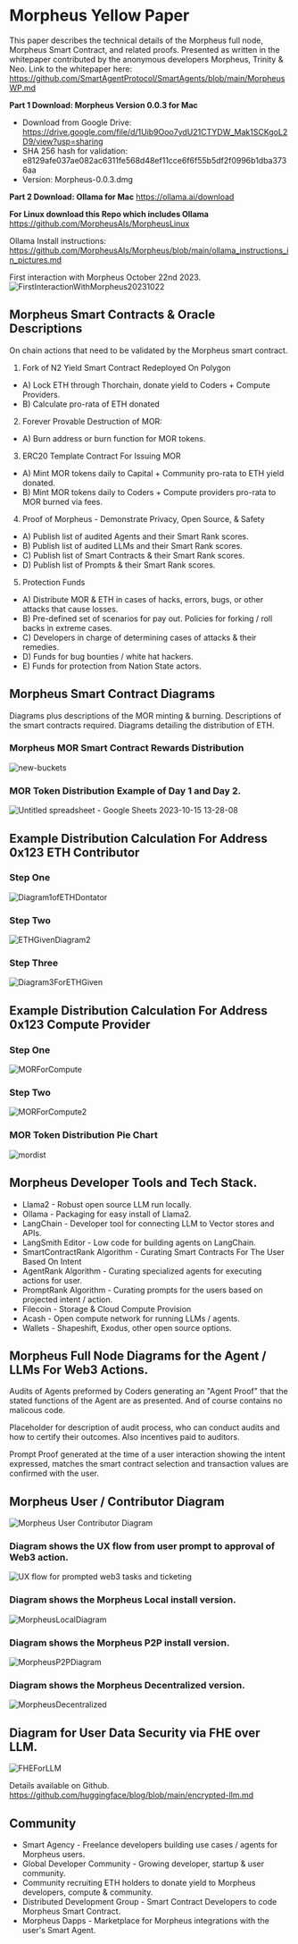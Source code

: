 # Morpheus Yellow Paper

This paper describes the technical details of the Morpheus full node, Morpheus Smart Contract, and related proofs.
Presented as written in the whitepaper contributed by the anonymous developers Morpheus, Trinity & Neo. Link to the whitepaper here: https://github.com/SmartAgentProtocol/SmartAgents/blob/main/MorpheusWP.md

**Part 1 Download: Morpheus Version 0.0.3 for Mac**
- Download from Google Drive: https://drive.google.com/file/d/1Uib9Ooo7ydU21CTYDW_Mak1SCKgoL2D9/view?usp=sharing
- SHA 256 hash for validation: e8129afe037ae082ac6311fe568d48ef11cce6f6f55b5df2f0996b1dba3736aa
- Version: Morpheus-0.0.3.dmg

**Part 2 Download: Ollama for Mac**
https://ollama.ai/download

**For Linux download this Repo which includes Ollama**
https://github.com/MorpheusAIs/MorpheusLinux

Ollama Install instructions: https://github.com/MorpheusAIs/Morpheus/blob/main/ollama_instructions_in_pictures.md 

First interaction with Morpheus October 22nd 2023.
![FirstInteractionWithMorpheus20231022](https://github.com/MorpheusAIs/Morpheus/assets/1563345/35509f3a-4346-4f58-bb60-f7881fd10f7e)

## Morpheus Smart Contracts & Oracle Descriptions
On chain actions that need to be validated by the Morpheus smart contract.

1. Fork of N2 Yield Smart Contract Redeployed On Polygon
- A) Lock ETH through Thorchain, donate yield to Coders + Compute Providers.
- B) Calculate pro-rata of ETH donated 

2. Forever Provable Destruction of MOR:
- A) Burn address or burn function for MOR tokens.

3. ERC20 Template Contract For Issuing MOR
- A) Mint MOR tokens daily to Capital + Community pro-rata to ETH yield donated.
- B) Mint MOR tokens daily to Coders + Compute providers pro-rata to MOR burned via fees.

4. Proof of Morpheus - Demonstrate Privacy, Open Source, & Safety
- A) Publish list of audited Agents and their Smart Rank scores.
- B) Publish list of audited LLMs and their Smart Rank scores.
- C) Publish list of Smart Contracts & their Smart Rank scores.
- D) Publish list of Prompts & their Smart Rank scores.

5. Protection Funds
- A) Distribute MOR & ETH in cases of hacks, errors, bugs, or other attacks that cause losses. 
- B) Pre-defined set of scenarios for pay out. Policies for forking / roll backs in extreme cases.
- C) Developers in charge of determining cases of attacks & their remedies. 
- D) Funds for bug bounties / white hat hackers.
- E) Funds for protection from Nation State actors.

## Morpheus Smart Contract Diagrams

Diagrams plus descriptions of the MOR minting & burning.
Descriptions of the smart contracts required.
Diagrams detailing the distribution of ETH. 

### Morpheus MOR Smart Contract Rewards Distribution
![new-buckets](https://github.com/SmartAgentProtocol/SmartAgents/assets/76454555/cd57bae7-2a56-4a55-bf3e-1f810f3fba9c)

### MOR Token Distribution Example of Day 1 and Day 2.
![Untitled spreadsheet - Google Sheets 2023-10-15 13-28-08](https://github.com/MorpheusAIs/Morpheus/assets/76454555/6ff7869d-bbd6-46b5-8673-6a59b75906e1)


## Example Distribution Calculation For Address 0x123 ETH Contributor

### Step One
![Diagram1ofETHDontator](https://github.com/SmartAgentProtocol/SmartAgents/assets/1563345/fead528c-d628-449e-a3a3-2f53904f4a3d)

### Step Two
![ETHGivenDiagram2](https://github.com/SmartAgentProtocol/SmartAgents/assets/1563345/a69d384c-ee18-4985-b2a6-83fc7e05be24)

### Step Three
![Diagram3ForETHGiven](https://github.com/SmartAgentProtocol/SmartAgents/assets/1563345/6174fa74-f2ca-446c-89d4-3df12dd23c33)

## Example Distribution Calculation For Address 0x123 Compute Provider

### Step One
![MORForCompute](https://github.com/SmartAgentProtocol/SmartAgents/assets/1563345/bef69c69-0420-441f-97f0-7e8195844f57)

### Step Two
![MORForCompute2](https://github.com/SmartAgentProtocol/SmartAgents/assets/1563345/a6f30da5-5441-4f0a-be80-c5798f5920cd)

### MOR Token Distribution Pie Chart
![mordist](https://github.com/MorpheusAIs/Morpheus/assets/76454555/4157efe7-6abf-404a-87f9-a8dc76cd4799)

## Morpheus Developer Tools and Tech Stack.
- Llama2 - Robust open source LLM run locally.
- Ollama - Packaging for easy install of Llama2.
- LangChain - Developer tool for connecting LLM to Vector stores and APIs.
- LangSmith Editor - Low code for building agents on LangChain.
- SmartContractRank Algorithm - Curating Smart Contracts For The User Based On Intent
- AgentRank Algorithm - Curating specialized agents for executing actions for user.
- PromptRank Algorithm - Curating prompts for the users based on projected intent / action.
- Filecoin - Storage & Cloud Compute Provision
- Acash - Open compute network for running LLMs / agents.
- Wallets - Shapeshift, Exodus, other open source options.

## Morpheus Full Node Diagrams for the Agent / LLMs For Web3 Actions. 
Audits of Agents preformed by Coders generating an "Agent Proof" that the stated functions of the Agent are as presented. And of course contains no malicous code.

Placeholder for description of audit process, who can conduct audits and how to certify their outcomes. Also incentives paid to auditors.

Prompt Proof generated at the time of a user interaction showing the intent expressed, matches the smart contract selection and transaction values are confirmed with the user. 

## Morpheus User / Contributor Diagram
![Morpheus User   Contributor Diagram](https://github.com/SmartAgentProtocol/SmartAgents/assets/1563345/7054220c-20db-4a69-a033-7908433a4866)

### Diagram shows the UX flow from user prompt to approval of Web3 action.
![UX flow for prompted web3 tasks and ticketing](https://github.com/MorpheusAIs/Morpheus/assets/76454555/942b20fb-d67e-4a57-af2c-cd24a89690a5)


### Diagram shows the Morpheus Local install version.
![MorpheusLocalDiagram](https://github.com/SmartAgentProtocol/SmartAgents/assets/1563345/a0564914-cddb-42e4-b0f4-8c2310db6a66)

### Diagram shows the Morpheus P2P install version.
![MorpheusP2PDiagram](https://github.com/SmartAgentProtocol/SmartAgents/assets/1563345/a7eeb31f-3d38-4233-a45f-e9b91ad84ba2)

### Diagram shows the Morpheus Decentralized version.
![MorpheusDecentralized](https://github.com/SmartAgentProtocol/SmartAgents/assets/1563345/1699f2de-cc18-42e8-a05c-32b3307baa20)

## Diagram for User Data Security via FHE over LLM.
![FHEForLLM](https://github.com/SmartAgentProtocol/SmartAgents/assets/1563345/fee1d74d-2223-4076-909c-7047ca34dda1)

Details available on Github. https://github.com/huggingface/blog/blob/main/encrypted-llm.md

## Community
- Smart Agency - Freelance developers building use cases / agents for Morpheus users.
- Global Developer Community - Growing developer, startup & user community.
- Community recruiting ETH holders to donate yield to Morpheus developers, compute & community.
- Distributed Development Group - Smart Contract Developers to code Morpheus Smart Contract.
- Morpheus Dapps - Marketplace for Morpheus integrations with the user's Smart Agent.
